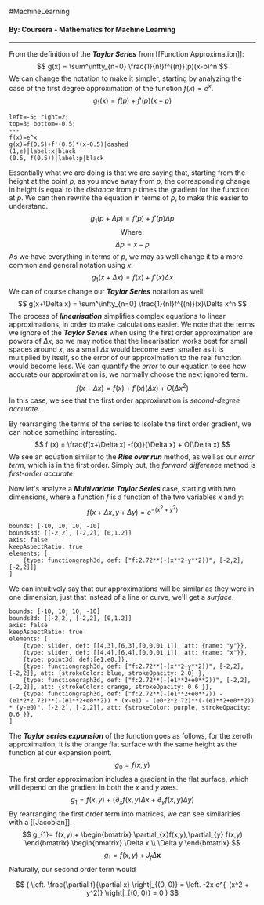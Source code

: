 #MachineLearning 
#### By: Coursera - Mathematics for Machine Learning 
---
From the definition of the ***Taylor Series*** from [[Function Approximation]]:
$$
g(x) = \sum^\infty_{n=0} \frac{1}{n!}f^{(n)}(p)(x-p)^n
$$
We can change the notation to make it simpler, starting by analyzing the case of the first degree approximation of the function $f(x) = e^x$.
$$
g_{1}(x)=f(p) + f'(p)(x-p)
$$

```desmos-graph
left=-5; right=2;
top=3; bottom=-0.5;
---
f(x)=e^x
g(x)=f(0.5)+f'(0.5)*(x-0.5)|dashed
(1,e)|label:x|black
(0.5, f(0.5))|label:p|black
```
Essentially what we are doing is that we are saying that, starting from the height at the point $p$, as you move away from $p$, the corresponding change in height is equal to the *distance* from $p$ times the gradient for the function at $p$. We can then rewrite the equation in terms of $p$, to make this easier to understand.
$$
g_{1}(p+\Delta p)=f(p) + f'(p)\Delta p
$$
$$\text{Where:}$$
$$\Delta p = x-p $$
As we have everything in terms of $p$, we may as well change it to a more common and general notation using $x$:
$$
g_{1}(x+\Delta x)=f(x) + f'(x)\Delta x
$$
We can of course change our ***Taylor Series*** notation as well:
$$
g(x+\Delta x) = \sum^\infty_{n=0} \frac{1}{n!}f^{(n)}(x)\Delta x^n
$$
The process of ***linearisation*** simplifies complex equations to linear approximations, in order to make calculations easier. We note that the terms we ignore of the ***Taylor Series*** when using the first order approximation are powers of $\Delta x$, so we may notice that the linearisation works best for small spaces around $x$, as a small $\Delta x$ would become even smaller as it is multiplied by itself, so the error of our approximation to the real function would become less. We can quantify the *error* to our equation to see how accurate our approximation is, we normally choose the next ignored term. $$ 
 f(x+\Delta x)= f(x) +f'(x)(\Delta x)+O(\Delta x^2)
 $$
In this case, we see that the first order approximation is *second-degree accurate*. 

By rearranging the terms of the series to isolate the first order gradient, we can notice something interesting.
$$
f'(x) =  \frac{f(x+\Delta x) -f(x)}{\Delta x} + O(\Delta x)
$$
We see an equation similar to the ***Rise over run*** method, as well as our *error term*, which is in the first order. Simply put, the *forward difference* method is *first-order accurate*.

Now let's analyze a ***Multivariate Taylor Series*** case, starting with two dimensions, where a function $f$ is a function of the two variables $x$ and $y$:
$$
f(x+\Delta x,y+\Delta y)=e^{-(x^2+y^2)}
$$
```graph
bounds: [-10, 10, 10, -10]
bounds3d: [[-2,2], [-2,2], [0,1.2]]
axis: false
keepAspectRatio: true
elements: [
	{type: functiongraph3d, def: ["f:2.72**(-(x**2+y**2))", [-2,2], [-2,2]]}
]
```

We can intuitively say that our approximations will be similar as they were in one dimension, just that instead of a line or curve, we'll get a *surface*.

```graph
bounds: [-10, 10, 10, -10]
bounds3d: [[-2,2], [-2,2], [0,1.2]]
axis: false
keepAspectRatio: true
elements: [
	{type: slider, def: [[4,3],[6,3],[0,0.01,1]], att: {name: "y"}},
	{type: slider, def: [[4,4],[6,4],[0,0.01,1]], att: {name: "x"}},
	{type: point3d, def:[e1,e0,]},
	{type: functiongraph3d, def: ["f:2.72**(-(x**2+y**2))", [-2,2], [-2,2]], att: {strokeColor: blue, strokeOpacity: 2.0} },
	{type: functiongraph3d, def: ["f:2.72**(-(e1**2+e0**2))", [-2,2], [-2,2]], att: {strokeColor: orange, strokeOpacity: 0.6 }},
	{type: functiongraph3d, def: ["f:2.72**(-(e1**2+e0**2)) - (e1*2*2.72)**(-(e1**2+e0**2)) * (x-e1) - (e0*2*2.72)**(-(e1**2+e0**2)) * (y-e0)", [-2,2], [-2,2]], att: {strokeColor: purple, strokeOpacity: 0.6 }},
]
```

The ***Taylor series expansion*** of the function goes as follows, for the zeroth approximation, it is the orange flat surface with the same height as the function at our expansion point.
$$
g_{0}=f(x,y)
$$
The first order approximation includes a gradient in the flat surface, which will depend on the gradient in both the $x$ and $y$ axes. 
$$
g_{1}= f(x,y) + (\partial_{x}f(x,y)\Delta x+ \partial_{y} f(x,y) \Delta y)
$$
By rearranging the first order term into matrices, we can see similarities with a [[Jacobian]].
$$
g_{1}= f(x,y) + 
\begin{bmatrix}
\partial_{x}f(x,y),\partial_{y} f(x,y)
\end{bmatrix} \begin{bmatrix}
\Delta x \\
\Delta y
\end{bmatrix}
$$
$$
g_{1} = f(x,y) + J_{f} \Delta \pmb x 
$$
Naturally, our second order term would

$$
( \left. \frac{\partial f}{\partial x} \right|_{(0, 0)} = \left. -2x e^{-(x^2 + y^2)} \right|_{(0, 0)} = 0 )
$$